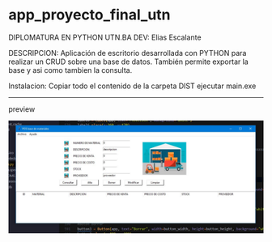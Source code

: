 # app_proyecto_final_utn 
DIPLOMATURA EN PYTHON UTN.BA
DEV: Elias Escalante

DESCRIPCION:
Aplicación de escritorio desarrollada con PYTHON para realizar un CRUD sobre una base de datos.
También permite exportar la base y asi como tambien la consulta.

Instalacion:
Copiar todo el contenido de la carpeta DIST
ejecutar main.exe



----

preview

![Texto alternativo](https://github.com/eliasescalante/app_pos_proyecto_final_utn/blob/main/img/Capture_app_nueva.JPG)
